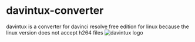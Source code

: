 # davintux-converter
davintux is a converter for davinci resolve free edition for linux because the linux version does not accept h264 files
![davintux logo](/res/logo.png)
